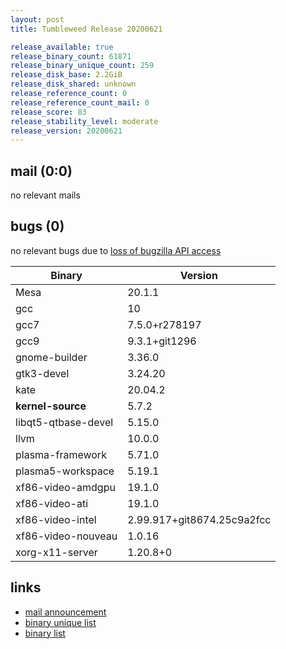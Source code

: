 ```yaml
---
layout: post
title: Tumbleweed Release 20200621

release_available: true
release_binary_count: 61871
release_binary_unique_count: 259
release_disk_base: 2.2GiB
release_disk_shared: unknown
release_reference_count: 0
release_reference_count_mail: 0
release_score: 83
release_stability_level: moderate
release_version: 20200621
---
```


## mail (0:0)

no relevant mails

## bugs (0)

<!--more-->

no relevant bugs due to [loss of bugzilla API access](https://bugzilla.opensuse.org/show_bug.cgi?id=1157722)

Binary | Version
--- | ---
Mesa | 20.1.1
gcc | 10
gcc7 | 7.5.0+r278197
gcc9 | 9.3.1+git1296
gnome-builder | 3.36.0
gtk3-devel | 3.24.20
kate | 20.04.2
**kernel-source** | 5.7.2
libqt5-qtbase-devel | 5.15.0
llvm | 10.0.0
plasma-framework | 5.71.0
plasma5-workspace | 5.19.1
xf86-video-amdgpu | 19.1.0
xf86-video-ati | 19.1.0
xf86-video-intel | 2.99.917+git8674.25c9a2fcc
xf86-video-nouveau | 1.0.16
xorg-x11-server | 1.20.8+0

## links

- [mail announcement](https://lists.opensuse.org/opensuse-factory/2020-06/msg00266.html)
- [binary unique list](http://download.opensuse.org/history/20200621/rpm.unique.list)
- [binary list](http://download.opensuse.org/history/20200621/rpm.list)
